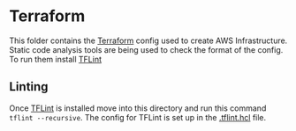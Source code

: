 # Terraform

This folder contains the [Terraform](https://www.terraform.io) config used to create AWS Infrastructure. Static code analysis tools are being used to check the format of the config. To run them install [TFLint](https://github.com/terraform-linters/tflint)


## Linting 

Once [TFLint](https://github.com/terraform-linters/tflint) is installed move into this directory and run this command ```tflint --recursive```. The config for TFLint is set up in the [.tflint.hcl](.tflint.hcl) file. 
